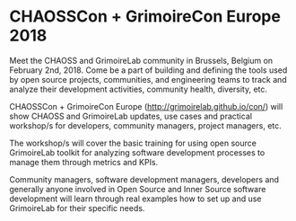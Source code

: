 # CHAOSSCon + GrimoireCon Europe 2018

Meet the CHAOSS and GrimoireLab community in Brussels, Belgium on February 2nd, 2018. Come be a part of building and defining the tools used by open source projects, communities, and engineering teams to track and analyze their development activities, community health, diversity, etc.

CHAOSSCon + GrimoireCon Europe (http://grimoirelab.github.io/con/)  will show CHAOSS and GrimoireLab updates, use cases and practical workshop/s for developers, community managers, project managers, etc.

The workshop/s will cover the basic training for using open source GrimoireLab toolkit for analyzing software development processes to manage them through metrics and KPIs.

Community managers, software development managers, developers and generally anyone involved in Open Source and Inner Source software development will learn through real examples how to set up and use GrimoireLab for their specific needs.

